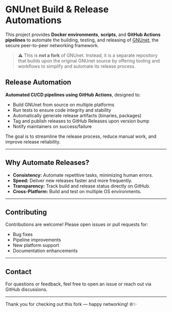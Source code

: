 # GNUnet Build & Release Automations

This project provides **Docker environments**, **scripts**, and **GitHub Actions pipelines** to automate the building, testing, and releasing of [GNUnet](https://gnunet.org), the secure peer-to-peer networking framework.

> ⚠️ This is **not a fork** of GNUnet. Instead, it is a separate repository that builds upon the original GNUnet source by offering tooling and workflows to simplify and automate its release process.


## Release Automation

**Automated CI/CD pipelines using GitHub Actions**, designed to:

- Build GNUnet from source on multiple platforms
- Run tests to ensure code integrity and stability
- Automatically generate release artifacts (binaries, packages)
- Tag and publish releases to GitHub Releases upon version bump
- Notify maintainers on success/failure

The goal is to streamline the release process, reduce manual work, and improve release reliability.

---

## Why Automate Releases?

- **Consistency:** Automate repetitive tasks, minimizing human errors.
- **Speed:** Deliver new releases faster and more frequently.
- **Transparency:** Track build and release status directly on GitHub.
- **Cross-Platform:** Build and test on multiple OS environments.

---

## Contributing

Contributions are welcome! Please open issues or pull requests for:

- Bug fixes
- Pipeline improvements
- New platform support
- Documentation enhancements

---

## Contact

For questions or feedback, feel free to open an issue or reach out via GitHub discussions.

---

Thank you for checking out this fork — happy networking! 🌐✨
